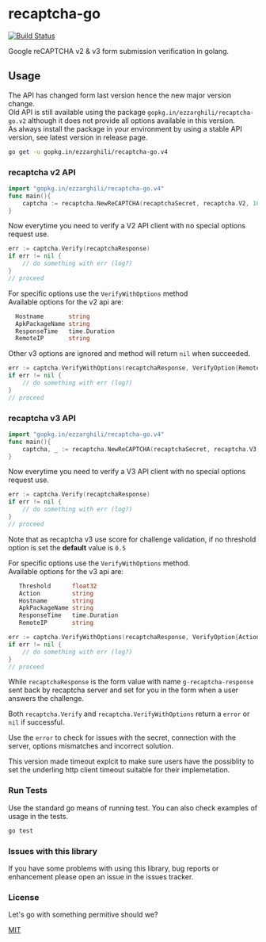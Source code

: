 # recaptcha-go

[![Build Status](https://travis-ci.org/ezzarghili/recaptcha-go.svg?branch=master)](https://travis-ci.org/ezzarghili/recaptcha-go)

Google reCAPTCHA v2 & v3 form submission verification in golang.

## Usage

The API has changed form last version hence the new major version change.  
Old API is still available using the package `gopkg.in/ezzarghili/recaptcha-go.v2` although it does not provide all options available in this version.  
As always install the package in your environment by using a stable API version, see latest version in release page.

```bash
go get -u gopkg.in/ezzarghili/recaptcha-go.v4
```

### recaptcha v2 API

```go
import "gopkg.in/ezzarghili/recaptcha-go.v4"
func main(){
    captcha := recaptcha.NewReCAPTCHA(recaptchaSecret, recaptcha.V2, 10*time.Second) // for v2 API get your secret from https://www.google.com/recaptcha/admin
}
```

Now everytime you need to verify a V2 API client with no special options request use.

```go
err := captcha.Verify(recaptchaResponse)
if err != nil {
    // do something with err (log?)
}
// proceed
```

For specific options use the `VerifyWithOptions` method  
Available options for the v2 api are:

```go
  Hostname       string
  ApkPackageName string
  ResponseTime   time.Duration
  RemoteIP       string
```

Other v3 options are ignored and method will return `nil` when succeeded.

```go
err := captcha.VerifyWithOptions(recaptchaResponse, VerifyOption{RemoteIP: "123.123.123.123"})
if err != nil {
    // do something with err (log?)
}
// proceed
```

### recaptcha v3 API

```go
import "gopkg.in/ezzarghili/recaptcha-go.v4"
func main(){
    captcha, _ := recaptcha.NewReCAPTCHA(recaptchaSecret, recaptcha.V3, 10*time.Second) // for v3 API use https://g.co/recaptcha/v3 (apperently the same admin UI at the time of writing)
}
```

Now everytime you need to verify a V3 API client with no special options request use.

```go
err := captcha.Verify(recaptchaResponse)
if err != nil {
    // do something with err (log?)
}
// proceed
```
Note that as recaptcha v3 use score for challenge validation, if no threshold option is set the **default** value is `0.5`

For specific options use the `VerifyWithOptions` method.  
Available options for the v3 api are:

```go
   Threshold      float32
   Action         string
   Hostname       string
   ApkPackageName string
   ResponseTime   time.Duration
   RemoteIP       string
```

```go
err := captcha.VerifyWithOptions(recaptchaResponse, VerifyOption{Action: "hompage", Threshold: 0.8})
if err != nil {
    // do something with err (log?)
}
// proceed
```

While `recaptchaResponse` is the form value with name `g-recaptcha-response` sent back by recaptcha server and set for you in the form when a user answers the challenge.

Both `recaptcha.Verify` and `recaptcha.VerifyWithOptions` return a `error` or `nil` if successful.

Use the `error` to check for issues with the secret, connection with the server, options mismatches and incorrect solution.

This version made timeout explcit to make sure users have the possiblity to set the underling http client timeout suitable for their implemetation.

### Run Tests

Use the standard go means of running test.
You can also check examples of usage in the tests.

```bash
go test
```

### Issues with this library

If you have some problems with using this library, bug reports or enhancement please open an issue in the issues tracker.

### License

Let's go with something permitive should we?

[MIT](https://choosealicense.com/licenses/mit/)
